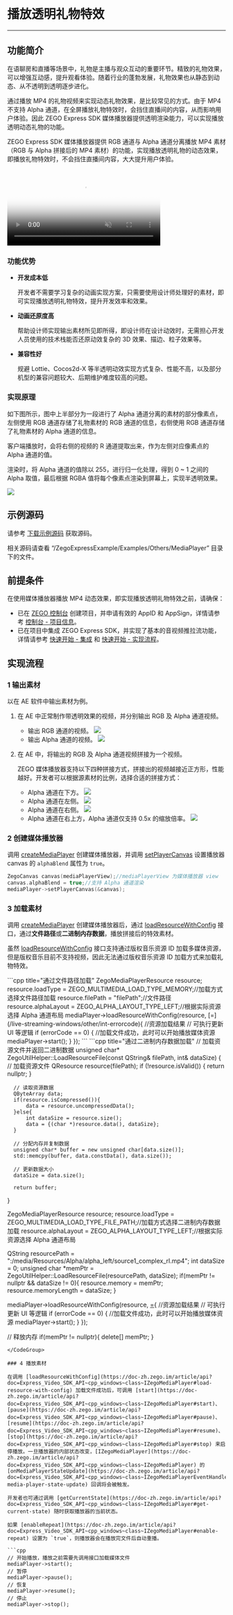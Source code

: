 # 播放透明礼物特效

- - -
## 功能简介

在语聊房和直播等场景中，礼物是主播与观众互动的重要环节。精致的礼物效果，可以增强互动感，提升观看体验。随着行业的蓬勃发展，礼物效果也从静态到动态、从不透明到透明逐步进化。

通过播放 MP4 的礼物视频来实现动态礼物效果，是比较常见的方式。由于 MP4 不支持 Alpha 通道，在全屏播放礼物特效时，会挡住直播间的内容，从而影响用户体验。因此 ZEGO Express SDK 媒体播放器提供透明渲染能力，可以实现播放透明动态礼物的功能。

ZEGO Express SDK 媒体播放器提供 RGB 通道与 Alpha 通道分离播放 MP4 素材（RGB 与 Alpha 拼接后的 MP4 素材）的功能，实现播放透明礼物的动态效果，即播放礼物特效时，不会挡住直播间内容，大大提升用户体验。

<video poster="https://doc-media.zego.im/sdk-doc/Pics/Express/gift_special_effects.png" src="https://doc-media.zego.im/sdk-doc/doc/video/Express_Video_SDK/gift_special_effects.mp4" width="70%" muted="true" loop="true" autoplay="autoplay" preload="auto" nocontrols></video>

### 功能优势

- **开发成本低**

    开发者不需要学习复杂的动画实现方案，只需要使用设计师处理好的素材，即可实现播放透明礼物特效，提升开发效率和效果。

- **动画还原度高**

    帮助设计师实现输出素材所见即所得，即设计师在设计动效时，无需担心开发人员使用的技术栈能否还原动效复杂的 3D 效果、描边、粒子效果等。

- **兼容性好**

    规避 Lottie、Cocos2d-X 等半透明动效实现方式复杂、性能不高，以及部分机型的兼容问题较大、后期维护难度较高的问题。

### 实现原理

如下图所示，图中上半部分为一段进行了 Alpha 通道分离的素材的部分像素点，左侧使用 RGB 通道存储了礼物素材的 RGB 通道的信息，右侧使用 RGB 通道存储了礼物素材的 Alpha 通道的信息。

客户端播放时，会将右侧的视频的 R 通道提取出来，作为左侧对应像素点的 Alpha 通道的值。

渲染时，将 Alpha 通道的值除以 255，进行归一化处理，得到 0 ~ 1 之间的 Alpha 取值，最后根据 RGBA 值将每个像素点渲染到屏幕上，实现半透明效果。

<Frame width="512" height="auto" caption=""><img src="https://doc-media.zego.im/sdk-doc/Pics/Express/RGBtoRGBA.jpeg" /></Frame>


## 示例源码


请参考 [下载示例源码](https://doc-zh.zego.im/article/13412) 获取源码。

相关源码请查看 “/ZegoExpressExample/Examples/Others/MediaPlayer” 目录下的文件。


## 前提条件

在使用媒体播放器播放 MP4 动态效果，即实现播放透明礼物特效之前，请确保：

- 已在 [ZEGO 控制台](https://console.zego.im) 创建项目，并申请有效的 AppID 和 AppSign，详情请参考 [控制台 - 项目信息](/console/project-info)。
- 已在项目中集成 ZEGO Express SDK，并实现了基本的音视频推拉流功能，详情请参考 [快速开始 - 集成](https://doc-zh.zego.im/article/13414) 和 [快速开始 - 实现流程](https://doc-zh.zego.im/article/13416)。




## 实现流程

### 1 输出素材

以在 AE 软件中输出素材为例。

1. 在 AE 中正常制作带透明效果的视频，并分别输出 RGB 及 Alpha 通道视频。
    - 输出 RGB 通道的视频。
        <Frame width="512" height="auto" caption=""><img src="https://doc-media.zego.im/sdk-doc/Pics/Express/output_RGB.jpeg" /></Frame>
    - 输出 Alpha 通道的视频。
        <Frame width="512" height="auto" caption=""><img src="https://doc-media.zego.im/sdk-doc/Pics/Express/output_Alpha.jpeg" /></Frame>


2. 在 AE 中，将输出的 RGB 及 Alpha 通道视频拼接为一个视频。

    ZEGO 媒体播放器支持以下四种拼接方式，拼接出的视频越接近正方形，性能越好。开发者可以根据源素材的比例，选择合适的拼接方式：
    - Alpha 通道在下方。
        <Frame width="512" height="auto" caption=""><img src="https://doc-media.zego.im/sdk-doc/Pics/Express/RGB_up_Alpha.jpeg" /></Frame>
    - Alpha 通道在左侧。
        <Frame width="512" height="auto" caption=""><img src="https://doc-media.zego.im/sdk-doc/Pics/Express/Alpha_RGB.jpeg" /></Frame>
    - Alpha 通道在右侧。
        <Frame width="512" height="auto" caption=""><img src="https://doc-media.zego.im/sdk-doc/Pics/Express/RGB_Alpha.jpeg" /></Frame>
    - Alpha 通道在右上方，Alpha 通道仅支持 0.5x 的缩放倍率。
        <Frame width="512" height="auto" caption=""><img src="https://doc-media.zego.im/sdk-doc/Pics/Express/RGB_Alpharighttop.jpeg" /></Frame>


### 2 创建媒体播放器

调用 [createMediaPlayer](https://doc-zh.zego.im/article/api?doc=Express_Video_SDK_API~cpp_windows~class~IZegoExpressEngine#create-media-player) 创建媒体播放器，并调用 [setPlayerCanvas](https://doc-zh.zego.im/article/api?doc=Express_Video_SDK_API~cpp_windows~class~IZegoMediaPlayer#set-player-canvas) 设置播放器 canvas 的 `alphaBlend` 属性为 `true`。

```cpp
ZegoCanvas canvas(mediaPlayerView);//mediaPlayerView 为媒体播放器 view
canvas.alphaBlend = true;//支持 Alpha 通道渲染
mediaPlayer->setPlayerCanvas(&canvas);
```

### 3 加载素材

调用 [createMediaPlayer](https://doc-zh.zego.im/article/api?doc=Express_Video_SDK_API~cpp_windows~class~IZegoExpressEngine#create-media-player) 创建媒体播放器后，通过 [loadResourceWithConfig](https://doc-zh.zego.im/) 接口，通过**文件路径**或**二进制内存数据**，播放拼接后的特效素材。

<Warning title="注意">


虽然 [loadResourceWithConfig](https://doc-zh.zego.im/) 接口支持通过版权音乐资源 ID 加载多媒体资源，但是版权音乐目前不支持视频，因此无法通过版权音乐资源 ID 加载方式来加载礼物特效。
</Warning>

<CodeGroup>
```cpp title="通过文件路径加载"
  ZegoMediaPlayerResource resource;
  resource.loadType = ZEGO_MULTIMEDIA_LOAD_TYPE_MEMORY;//加载方式选择文件路径加载
  resource.filePath = "filePath";//文件路径
  resource.alphaLayout = ZEGO_ALPHA_LAYOUT_TYPE_LEFT;//根据实际资源选择 Alpha 通道布局
  mediaPlayer->loadResourceWithConfig(resource, [=](/live-streaming-windows/other/int-errorcode){
      //资源加载结果
      // 可执行更新 UI 等逻辑
      if (errorCode == 0) {
          //加载文件成功，此时可以开始播放媒体资源
          mediaPlayer->start();
      }
  });
  ```
```cpp title="通过二进制内存数据加载"
  // 加载资源文件并返回二进制数据
  unsigned char* ZegoUtilHelper::LoadResourceFile(const QString& filePath, int& dataSize)
  {
      // 加载资源文件
      QResource resource(filePath);
      if (!resource.isValid()) {
          return nullptr;
      }

      // 读取资源数据
      QByteArray data;
      if(resource.isCompressed()){
          data = resource.uncompressedData();
      }else{
          int dataSize = resource.size();
          data = {(char *)resource.data(), dataSize};
      }

      // 分配内存并复制数据
      unsigned char* buffer = new unsigned char[data.size()];
      std::memcpy(buffer, data.constData(), data.size());

      // 更新数据大小
      dataSize = data.size();

      return buffer;
  }

  ZegoMediaPlayerResource resource;
  resource.loadType = ZEGO_MULTIMEDIA_LOAD_TYPE_FILE_PATH;//加载方式选择二进制内存数据加载
  resource.alphaLayout = ZEGO_ALPHA_LAYOUT_TYPE_LEFT;//根据实际资源选择 Alpha 通道布局

  QString resourcePath = ":/media/Resources/Alpha/alpha_left/source1_complex_rl.mp4";
  int dataSize = 0;
  unsigned char *memPtr = ZegoUtilHelper::LoadResourceFile(resourcePath, dataSize);
  if(memPtr != nullptr && dataSize != 0){
      resource.memory = memPtr;
      resource.memoryLength = dataSize;
  }

  mediaPlayer->loadResourceWithConfig(resource, [=](/live-streaming-windows/other/int-errorcode){
      //资源加载结果
      // 可执行更新 UI 等逻辑
      if (errorCode == 0) {
          //加载文件成功，此时可以开始播放媒体资源
          mediaPlayer->start();
      }
  });

  // 释放内存
  if(memPtr != nullptr){
      delete[] memPtr;
  }
  ```
</CodeGroup>

### 4 播放素材

在调用 [loadResourceWithConfig](https://doc-zh.zego.im/article/api?doc=Express_Video_SDK_API~cpp_windows~class~IZegoMediaPlayer#load-resource-with-config) 加载文件成功后，可调用 [start](https://doc-zh.zego.im/article/api?doc=Express_Video_SDK_API~cpp_windows~class~IZegoMediaPlayer#start)、[pause](https://doc-zh.zego.im/article/api?doc=Express_Video_SDK_API~cpp_windows~class~IZegoMediaPlayer#pause)、[resume](https://doc-zh.zego.im/article/api?doc=Express_Video_SDK_API~cpp_windows~class~IZegoMediaPlayer#resume)、[stop](https://doc-zh.zego.im/article/api?doc=Express_Video_SDK_API~cpp_windows~class~IZegoMediaPlayer#stop) 来启停播放。一旦播放器的内部状态改变，[IZegoMediaPlayer](https://doc-zh.zego.im/article/api?doc=Express_Video_SDK_API~cpp_windows~class~IZegoMediaPlayer) 的 [onMediaPlayerStateUpdate](https://doc-zh.zego.im/article/api?doc=Express_Video_SDK_API~cpp_windows~class~IZegoMediaPlayerEventHandler#on-media-player-state-update) 回调将会被触发。

开发者也可通过调用 [getCurrentState](https://doc-zh.zego.im/article/api?doc=Express_Video_SDK_API~cpp_windows~class~IZegoMediaPlayer#get-current-state) 随时获取播放器的当前状态。

如果 [enableRepeat](https://doc-zh.zego.im/article/api?doc=Express_Video_SDK_API~cpp_windows~class~IZegoMediaPlayer#enable-repeat) 设置为 `true`，则播放器会在播放完文件后自动重播。

```cpp
// 开始播放，播放之前需要先调用接口加载媒体文件
mediaPlayer->start();
// 暂停
mediaPlayer->pause();
// 恢复
mediaPlayer->resume();
// 停止
mediaPlayer->stop();
```

<Content />

